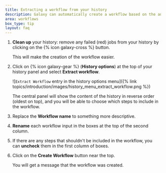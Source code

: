 ```yaml
---
title: Extracting a workflow from your history
description: Galaxy can automatically create a workflow based on the analysis you have performed in a history. This means that once you have done an analysis manually once, you can easily extract a workflow to repeat it on different data.
area: workflows
box_type: tip
layout: faq
---
```



1. **Clean up** your history: remove any failed (red) jobs from your history by clicking on the {% icon galaxy-cross %} button.

   This will make the creation of the workflow easier.

2. Click on {% icon galaxy-gear %} (**History options**) at the top of your history panel and select **Extract workflow**.

   ![`Extract Workflow` entry in the history options menu]({% link topics/introduction/images/history_menu_extract_workflow.png %})

   The central panel will show the content of the history in reverse order (oldest on top), and you will be able to choose which steps to include in the workflow.

3. Replace the **Workflow name** to something more descriptive.

4. **Rename** each workflow input in the boxes at the top of the second column.

5. If there are any steps that shouldn't be included in the workflow, you can **uncheck** them in the first column of boxes.

6. Click on the **Create Workflow** button near the top.

   You will get a message that the workflow was created.

